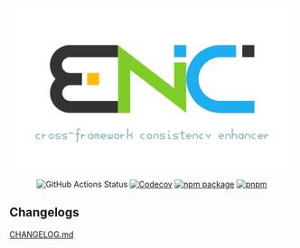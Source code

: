 <div align="center">

<img src="./docs/logo.png" width="500" alt="ombro - a customized toolbox for js" />

![GitHub Actions Status](https://github.com/Cphayim/enc/actions/workflows/ci.yml/badge.svg)
[![Codecov](https://codecov.io/gh/Cphayim/enc/branch/main/graph/badge.svg?token=HQZZT3GKZF)](https://codecov.io/gh/Cphayim/enc)
[![npm package](https://badgen.net/npm/v/@cphayim-enc/base)](https://www.npmjs.com/package/@cphayim-enc/base)
[![pnpm](https://img.shields.io/badge/maintained%20with-pnpm-f49033.svg)](https://pnpm.io/)

</div>


## Changelogs

[CHANGELOG.md](./CHANGELOG.md)

